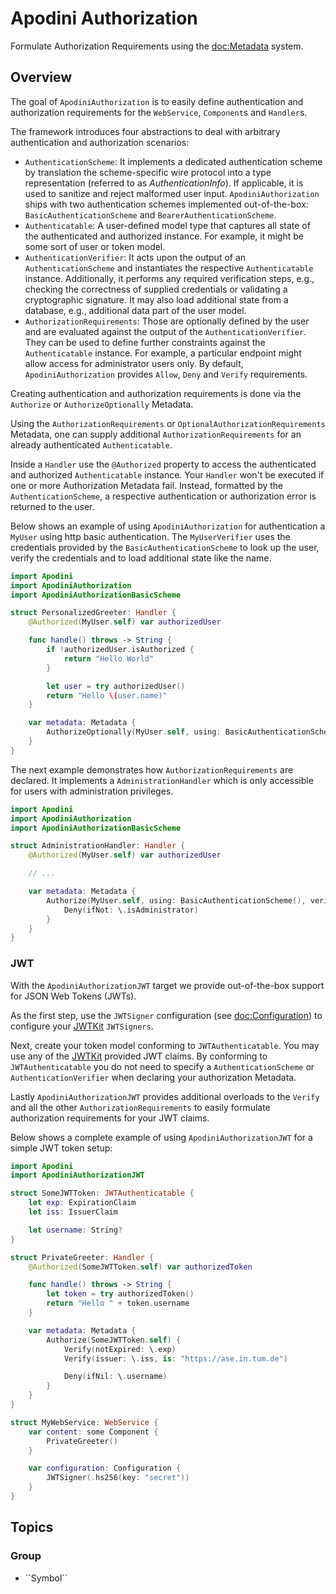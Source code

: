 # Apodini Authorization

Formulate Authorization Requirements using the <doc:Metadata> system.

<!--

This source file is part of the Apodini open source project

SPDX-FileCopyrightText: 2019-2021 Paul Schmiedmayer and the Apodini project authors (see CONTRIBUTORS.md) <paul.schmiedmayer@tum.de>

SPDX-License-Identifier: MIT

-->

## Overview

The goal of `ApodiniAuthorization` is to easily define authentication and authorization requirements for the ``WebService``,
``Component``s and ``Handler``s.

The framework introduces four abstractions to deal with arbitrary authentication and authorization scenarios:

- `AuthenticationScheme`: It implements a dedicated authentication scheme by translation the scheme-specific wire protocol into a type representation (referred to as _AuthenticationInfo_). If applicable, it is used to sanitize and reject malformed user input. `ApodiniAuthorization` ships with two authentication schemes implemented out-of-the-box: `BasicAuthenticationScheme` and `BearerAuthenticationScheme`.
- `Authenticatable`: A user-defined model type that captures all state of the authenticated and authorized instance. For example, it might be some sort of user or token model.
- `AuthenticationVerifier`: It acts upon the output of an `AuthenticationScheme` and instantiates the respective `Authenticatable` instance. Additionally, it performs any required verification steps, e.g., checking the correctness of supplied credentials or validating a cryptographic signature. It may also load additional state from a database, e.g., additional data part of the user model.
- `AuthorizationRequirements`: Those are optionally defined by the user and are evaluated against the output of the `AuthenticationVerifier`. They can be used to define further constraints against the `Authenticatable` instance. For example, a particular endpoint might allow access for administrator users only. By default, `ApodiniAuthorization` provides `Allow`, `Deny` and `Verify` requirements.

Creating authentication and authorization requirements is done via the `Authorize` or `AuthorizeOptionally` Metadata.

Using the `AuthorizationRequirements` or `OptionalAuthorizationRequirements` Metadata, one can supply additional `AuthorizationRequirements` for an already authenticated `Authenticatable`.

Inside a ``Handler`` use the `@Authorized` property to access the authenticated and authorized `Authenticatable` instance.
Your ``Handler`` won't be executed if one or more Authorization Metadata fail. Instead, formatted by the `AuthenticationScheme`,
a respective authentication or authorization error is returned to the user.

Below shows an example of using `ApodiniAuthorization` for authentication a `MyUser` using http basic authentication.
The `MyUserVerifier` uses the credentials provided by the `BasicAuthenticationScheme` to look up the user, verify the credentials
and to load additional state like the name.

```swift
import Apodini
import ApodiniAuthorization
import ApodiniAuthorizationBasicScheme

struct PersonalizedGreeter: Handler {
    @Authorized(MyUser.self) var authorizedUser

    func handle() throws -> String {
        if !authorizedUser.isAuthorized {
            return "Hello World"
        }

        let user = try authorizedUser()
        return "Hello \(user.name)"
    }

    var metadata: Metadata {
        AuthorizeOptionally(MyUser.self, using: BasicAuthenticationScheme(), verifiedBy: MyUserVerifier())
    }
}
```

The next example demonstrates how `AuthorizationRequirements` are declared. It implements a `AdministrationHandler` which is only accessible for users with administration privileges.

```swift
import Apodini
import ApodiniAuthorization
import ApodiniAuthorizationBasicScheme

struct AdministrationHandler: Handler {
    @Authorized(MyUser.self) var authorizedUser

    // ...

    var metadata: Metadata {
        Authorize(MyUser.self, using: BasicAuthenticationScheme(), verifiedBy: MyUserVerifier()) {
            Deny(ifNot: \.isAdministrator)
        }
    }
}
```

### JWT

With the `ApodiniAuthorizationJWT` target we provide out-of-the-box support for JSON Web Tokens (JWTs).

As the first step, use the `JWTSigner` configuration (see <doc:Configuration>) to configure your [JWTKit](https://github.com/vapor/jwt-kit) `JWTSigners`.

Next, create your token model conforming to `JWTAuthenticatable`. You may use any of the [JWTKit](https://github.com/vapor/jwt-kit) provided JWT claims. By conforming to `JWTAuthenticatable` you do not need to specify a `AuthenticationScheme` or `AuthenticationVerifier` when declaring your authorization Metadata.

Lastly `ApodiniAuthorizationJWT` provides additional overloads to the `Verify` and all the other `AuthorizationRequirements` to easily formulate authorization requirements for your JWT claims.

Below shows a complete example of using `ApodiniAuthorizationJWT` for a simple JWT token setup:

```swift
import Apodini
import ApodiniAuthorizationJWT

struct SomeJWTToken: JWTAuthenticatable {
    let exp: ExpirationClaim
    let iss: IssuerClaim

    let username: String?
}

struct PrivateGreeter: Handler {
    @Authorized(SomeJWTToken.self) var authorizedToken

    func handle() throws -> String {
        let token = try authorizedToken()
        return "Hello " + token.username
    }

    var metadata: Metadata {
        Authorize(SomeJWTToken.self) {
            Verify(notExpired: \.exp)
            Verify(issuer: \.iss, is: "https://ase.in.tum.de")

            Deny(ifNil: \.username)
        }
    }
}

struct MyWebService: WebService {
    var content: some Component {
        PrivateGreeter()
    }

    var configuration: Configuration {
        JWTSigner(.hs256(key: "secret"))
    }
}

```


## Topics

### <!--@START_MENU_TOKEN@-->Group<!--@END_MENU_TOKEN@-->

- <!--@START_MENU_TOKEN@-->``Symbol``<!--@END_MENU_TOKEN@-->
